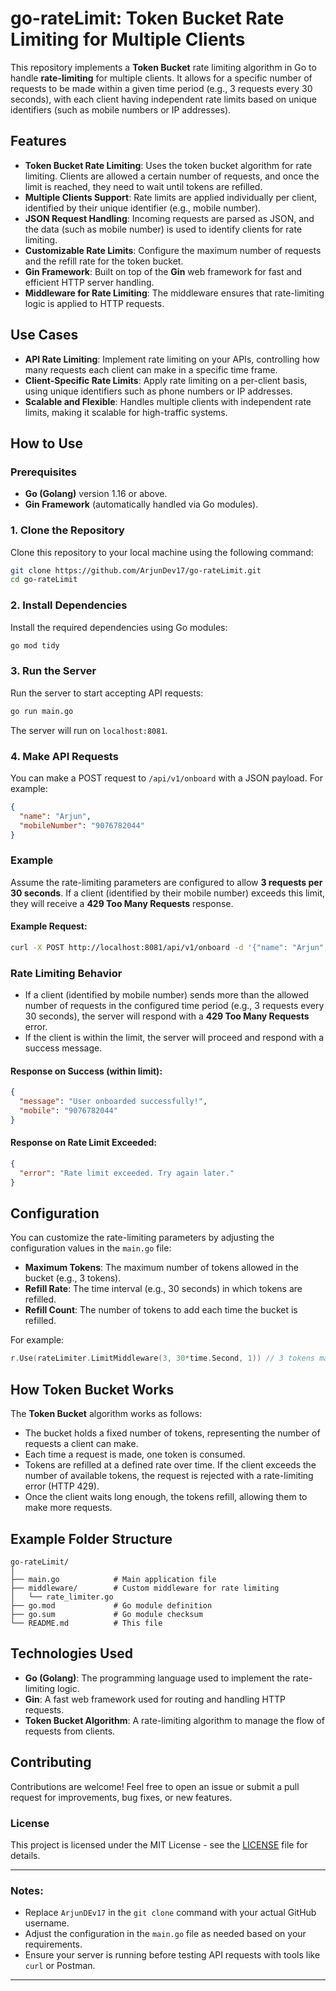 # go-rateLimit: Token Bucket Rate Limiting for Multiple Clients

This repository implements a **Token Bucket** rate limiting algorithm in Go to handle **rate-limiting** for multiple clients. It allows for a specific number of requests to be made within a given time period (e.g., 3 requests every 30 seconds), with each client having independent rate limits based on unique identifiers (such as mobile numbers or IP addresses).

## Features
- **Token Bucket Rate Limiting**: Uses the token bucket algorithm for rate limiting. Clients are allowed a certain number of requests, and once the limit is reached, they need to wait until tokens are refilled.
- **Multiple Clients Support**: Rate limits are applied individually per client, identified by their unique identifier (e.g., mobile number).
- **JSON Request Handling**: Incoming requests are parsed as JSON, and the data (such as mobile number) is used to identify clients for rate limiting.
- **Customizable Rate Limits**: Configure the maximum number of requests and the refill rate for the token bucket.
- **Gin Framework**: Built on top of the **Gin** web framework for fast and efficient HTTP server handling.
- **Middleware for Rate Limiting**: The middleware ensures that rate-limiting logic is applied to HTTP requests.

## Use Cases
- **API Rate Limiting**: Implement rate limiting on your APIs, controlling how many requests each client can make in a specific time frame.
- **Client-Specific Rate Limits**: Apply rate limiting on a per-client basis, using unique identifiers such as phone numbers or IP addresses.
- **Scalable and Flexible**: Handles multiple clients with independent rate limits, making it scalable for high-traffic systems.

## How to Use

### Prerequisites

- **Go (Golang)** version 1.16 or above.
- **Gin Framework** (automatically handled via Go modules).

### 1. Clone the Repository
Clone this repository to your local machine using the following command:

```bash
git clone https://github.com/ArjunDev17/go-rateLimit.git
cd go-rateLimit
```

### 2. Install Dependencies
Install the required dependencies using Go modules:

```bash
go mod tidy
```

### 3. Run the Server
Run the server to start accepting API requests:

```bash
go run main.go
```

The server will run on `localhost:8081`.

### 4. Make API Requests
You can make a POST request to `/api/v1/onboard` with a JSON payload. For example:

```json
{
  "name": "Arjun",
  "mobileNumber": "9076782044"
}
```

### Example

Assume the rate-limiting parameters are configured to allow **3 requests per 30 seconds**. If a client (identified by their mobile number) exceeds this limit, they will receive a **429 Too Many Requests** response.

#### Example Request:
```bash
curl -X POST http://localhost:8081/api/v1/onboard -d '{"name": "Arjun", "mobileNumber": "9076782044"}' -H "Content-Type: application/json"
```

### Rate Limiting Behavior
- If a client (identified by mobile number) sends more than the allowed number of requests in the configured time period (e.g., 3 requests every 30 seconds), the server will respond with a **429 Too Many Requests** error.
- If the client is within the limit, the server will proceed and respond with a success message.

#### Response on Success (within limit):
```json
{
  "message": "User onboarded successfully!",
  "mobile": "9076782044"
}
```

#### Response on Rate Limit Exceeded:
```json
{
  "error": "Rate limit exceeded. Try again later."
}
```

## Configuration

You can customize the rate-limiting parameters by adjusting the configuration values in the `main.go` file:
- **Maximum Tokens**: The maximum number of tokens allowed in the bucket (e.g., 3 tokens).
- **Refill Rate**: The time interval (e.g., 30 seconds) in which tokens are refilled.
- **Refill Count**: The number of tokens to add each time the bucket is refilled.

For example:
```go
r.Use(rateLimiter.LimitMiddleware(3, 30*time.Second, 1)) // 3 tokens max, 1 token every 30 seconds
```

## How Token Bucket Works

The **Token Bucket** algorithm works as follows:
- The bucket holds a fixed number of tokens, representing the number of requests a client can make.
- Each time a request is made, one token is consumed.
- Tokens are refilled at a defined rate over time. If the client exceeds the number of available tokens, the request is rejected with a rate-limiting error (HTTP 429).
- Once the client waits long enough, the tokens refill, allowing them to make more requests.

## Example Folder Structure
```
go-rateLimit/
│
├── main.go            # Main application file
├── middleware/        # Custom middleware for rate limiting
│   └── rate_limiter.go
├── go.mod             # Go module definition
├── go.sum             # Go module checksum
└── README.md          # This file
```

## Technologies Used
- **Go (Golang)**: The programming language used to implement the rate-limiting logic.
- **Gin**: A fast web framework used for routing and handling HTTP requests.
- **Token Bucket Algorithm**: A rate-limiting algorithm to manage the flow of requests from clients.

## Contributing

Contributions are welcome! Feel free to open an issue or submit a pull request for improvements, bug fixes, or new features.

### License
This project is licensed under the MIT License - see the [LICENSE](LICENSE) file for details.

---

### Notes:
- Replace `ArjunDEv17` in the `git clone` command with your actual GitHub username.
- Adjust the configuration in the `main.go` file as needed based on your requirements.
- Ensure your server is running before testing API requests with tools like `curl` or Postman.

---

